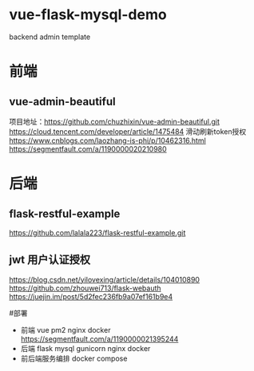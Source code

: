 # vue-flask-mysql-demo
backend admin template

# 前端
## vue-admin-beautiful
项目地址：https://github.com/chuzhixin/vue-admin-beautiful.git
https://cloud.tencent.com/developer/article/1475484
滑动刷新token授权
https://www.cnblogs.com/laozhang-is-phi/p/10462316.html
https://segmentfault.com/a/1190000020210980
# 后端
## flask-restful-example
https://github.com/lalala223/flask-restful-example.git
## jwt 用户认证授权
https://blog.csdn.net/yilovexing/article/details/104010890
https://github.com/zhouwei713/flask-webauth
https://juejin.im/post/5d2fec236fb9a07ef161b9e4

#部署
* 前端 vue pm2 nginx docker
https://segmentfault.com/a/1190000021395244
* 后端 flask mysql gunicorn nginx docker
* 前后端服务编排 docker compose
